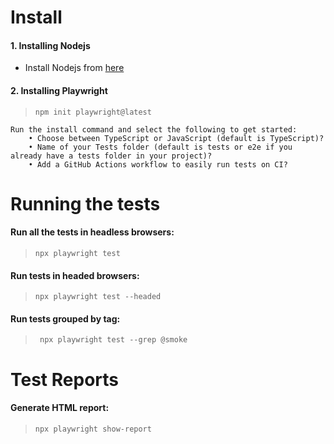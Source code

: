 # Install
#### 1. Installing Nodejs
  - Install Nodejs from [here](https://nodejs.org/en/download/)

#### 2. Installing Playwright
  > `npm init playwright@latest`

	Run the install command and select the following to get started:
		• Choose between TypeScript or JavaScript (default is TypeScript)?
		• Name of your Tests folder (default is tests or e2e if you already have a tests folder in your project)?
		• Add a GitHub Actions workflow to easily run tests on CI?

# Running the tests
#### Run all the tests in headless browsers:
  > `npx playwright test`

#### Run tests in headed browsers:
  > `npx playwright test --headed`

#### Run tests grouped by tag:
  > ` npx playwright test --grep @smoke`

# Test Reports
#### Generate HTML report:
  > `npx playwright show-report`


